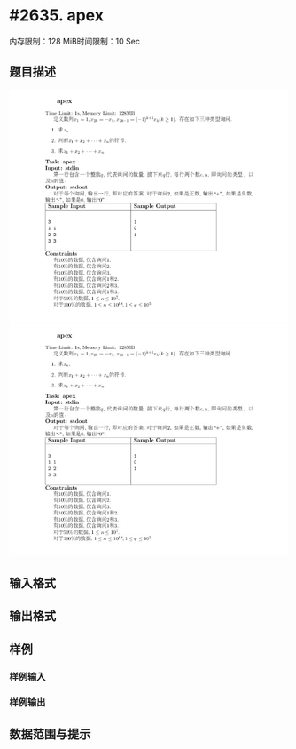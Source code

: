 # #2635. apex

内存限制：128 MiB时间限制：10 Sec

## 题目描述

![](upload/201203/apex.png)![](upload/201203/apex.jpg)

## 输入格式

## 输出格式

## 样例

### 样例输入

### 样例输出

## 数据范围与提示
